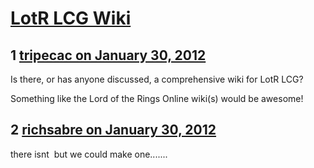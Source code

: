 # [LotR LCG Wiki](https://community.fantasyflightgames.com/topic/59757-lotr-lcg-wiki/)

## 1 [tripecac on January 30, 2012](https://community.fantasyflightgames.com/topic/59757-lotr-lcg-wiki/?do=findComment&comment=587179)

Is there, or has anyone discussed, a comprehensive wiki for LotR LCG?

Something like the Lord of the Rings Online wiki(s) would be awesome!

## 2 [richsabre on January 30, 2012](https://community.fantasyflightgames.com/topic/59757-lotr-lcg-wiki/?do=findComment&comment=587180)

there isnt  but we could make one.......

